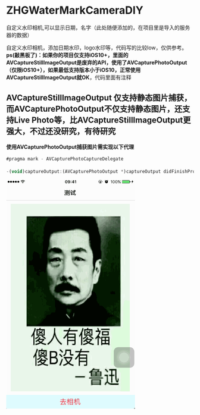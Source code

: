# ZHGWaterMarkCameraDIY
自定义水印相机,可以显示日期，名字（此处随便添加的，在项目里是导入的服务器的数据）

自定义水印相机，添加日期水印，logo水印等，代码写的比较low，仅供参考。
**ps(敲黑板了)：如果你的项目仅支持iOS10+，里面的AVCaptureStillImageOutput是废弃的API，使用了AVCapturePhotoOutput（仅限iOS10+），如果最低支持版本小于iOS10，正常使用AVCaptureStillImageOutput就OK**，代码里面有注释

## AVCaptureStillImageOutput 仅支持静态图片捕获，而AVCapturePhotoOutput不仅支持静态图片，还支持Live Photo等，比AVCaptureStillImageOutput更强大，不过还没研究，有待研究

**使用AVCapturePhotoOutput捕获图片需实现以下代理**
```js
#pragma mark - AVCapturePhotoCaptureDelegate

-(void)captureOutput:(AVCapturePhotoOutput *)captureOutput didFinishProcessingPhotoSampleBuffer:(CMSampleBufferRef)photoSampleBuffer previewPhotoSampleBuffer:(CMSampleBufferRef)previewPhotoSampleBuffer resolvedSettings:(AVCaptureResolvedPhotoSettings *)resolvedSettings bracketSettings:(AVCaptureBracketedStillImageSettings *)bracketSettings error:(NSError *)error;
```
![image](https://github.com/WangZhGuangDev/ZHGWaterMarkCameraDIY/blob/master/ZHGWaterMarkCameraDIY/ZHGWaterMarkCameraDIY/GifPicture/Untitled.gif)


